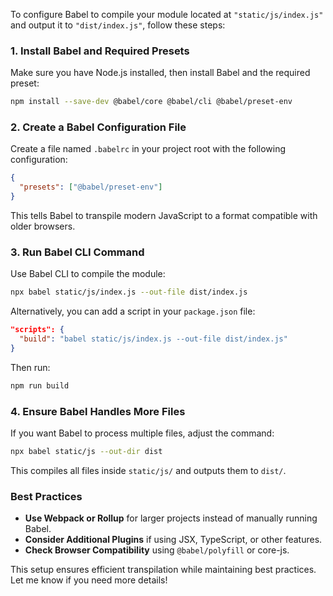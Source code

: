 To configure Babel to compile your module located at `"static/js/index.js"` and output it to `"dist/index.js"`, follow these steps:

### 1. Install Babel and Required Presets
Make sure you have Node.js installed, then install Babel and the required preset:

```sh
npm install --save-dev @babel/core @babel/cli @babel/preset-env
```

### 2. Create a Babel Configuration File
Create a file named `.babelrc` in your project root with the following configuration:

```json
{
  "presets": ["@babel/preset-env"]
}
```

This tells Babel to transpile modern JavaScript to a format compatible with older browsers.

### 3. Run Babel CLI Command
Use Babel CLI to compile the module:

```sh
npx babel static/js/index.js --out-file dist/index.js
```

Alternatively, you can add a script in your `package.json` file:

```json
"scripts": {
  "build": "babel static/js/index.js --out-file dist/index.js"
}
```

Then run:

```sh
npm run build
```

### 4. Ensure Babel Handles More Files
If you want Babel to process multiple files, adjust the command:

```sh
npx babel static/js --out-dir dist
```

This compiles all files inside `static/js/` and outputs them to `dist/`.

### Best Practices
- **Use Webpack or Rollup** for larger projects instead of manually running Babel.
- **Consider Additional Plugins** if using JSX, TypeScript, or other features.
- **Check Browser Compatibility** using `@babel/polyfill` or core-js.

This setup ensures efficient transpilation while maintaining best practices. Let me know if you need more details!
